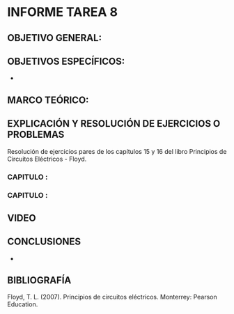 # INFORME TAREA 8

## OBJETIVO GENERAL:



## OBJETIVOS ESPECÍFICOS: 

-	

## MARCO TEÓRICO:

## EXPLICACIÓN Y RESOLUCIÓN DE EJERCICIOS O PROBLEMAS

Resolución de ejercicios pares de los capítulos 15 y 16 del libro Principios de Circuitos Eléctricos - Floyd.

### CAPITULO :

### CAPITULO :

## VIDEO



## CONCLUSIONES

-	

## BIBLIOGRAFÍA 

Floyd, T. L. (2007). Principios de circuitos eléctricos. Monterrey: Pearson Education.
